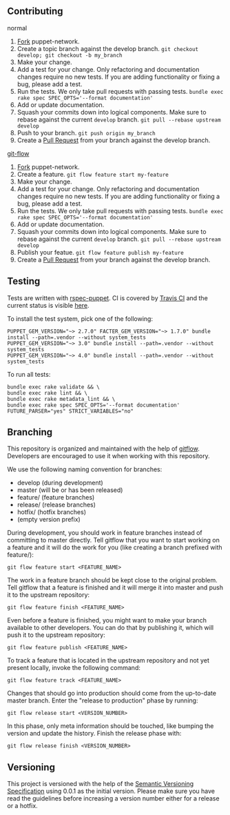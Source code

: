 Contributing
------------

normal

  1. [Fork](http://help.github.com/forking/) puppet-network.
  2. Create a topic branch against the develop branch. `git checkout develop; git checkout -b my_branch`
  3. Make your change.
  4. Add a test for your change. Only refactoring and documentation changes require no new tests. If you are adding functionality or fixing a bug, please add a test.
  5. Run the tests. We only take pull requests with passing tests. `bundle exec rake spec SPEC_OPTS='--format documentation'`
  6. Add or update documentation.
  7. Squash your commits down into logical components. Make sure to rebase against the current `develop` branch. `git pull --rebase upstream develop`
  8. Push to your branch. `git push origin my_branch`
  9. Create a [Pull Request](http://help.github.com/pull-requests/) from your branch against the develop branch.

[git-flow](https://github.com/nvie/gitflow)

  1. [Fork](http://help.github.com/forking/) puppet-network.
  2. Create a feature. `git flow feature start my-feature`
  3. Make your change.
  4. Add a test for your change. Only refactoring and documentation changes require no new tests. If you are adding functionality or fixing a bug, please add a test.
  5. Run the tests. We only take pull requests with passing tests. `bundle exec rake spec SPEC_OPTS='--format documentation'`
  6. Add or update documentation.
  7. Squash your commits down into logical components. Make sure to rebase against the current `develop` branch. `git pull --rebase upstream develop`
  8. Publish your featue. `git flow feature publish my-feature`
  9. Create a [Pull Request](http://help.github.com/pull-requests/) from your branch against the develop branch.

Testing
-------

Tests are written with [rspec-puppet](http://rspec-puppet.com/). CI is covered by [Travis CI](http://about.travis-ci.org/) and the current status is visible [here](http://travis-ci.org/razorsedge/puppet-network).

To install the test system, pick one of the following:

    PUPPET_GEM_VERSION="~> 2.7.0" FACTER_GEM_VERSION="~> 1.7.0" bundle install --path=.vendor --without system_tests
    PUPPET_GEM_VERSION="~> 3.0" bundle install --path=.vendor --without system_tests
    PUPPET_GEM_VERSION="~> 4.0" bundle install --path=.vendor --without system_tests

To run all tests:

    bundle exec rake validate && \
    bundle exec rake lint && \
    bundle exec rake metadata_lint && \
    bundle exec rake spec SPEC_OPTS='--format documentation' FUTURE_PARSER="yes" STRICT_VARIABLES="no"

Branching
---------

This repository is organized and maintained with the help of [gitflow](https://github.com/nvie/gitflow). Developers are encouraged to use it when working with this repository.

We use the following naming convention for branches:

* develop (during development)
* master (will be or has been released)
* feature/<name> (feature branches)
* release/<name> (release branches)
* hotfix/<name> (hotfix branches)
* (empty version prefix)

During development, you should work in feature branches instead of committing to master directly. Tell gitflow that you want to start working on a feature and it will do the work for you (like creating a branch prefixed with feature/):

    git flow feature start <FEATURE_NAME>

The work in a feature branch should be kept close to the original problem. Tell gitflow that a feature is finished and it will merge it into master and push it to the upstream repository:

    git flow feature finish <FEATURE_NAME>

Even before a feature is finished, you might want to make your branch available to other developers. You can do that by publishing it, which will push it to the upstream repository:

    git flow feature publish <FEATURE_NAME>

To track a feature that is located in the upstream repository and not yet present locally, invoke the following command:

    git flow feature track <FEATURE_NAME>

Changes that should go into production should come from the up-to-date master branch. Enter the "release to production" phase by running:

    git flow release start <VERSION_NUMBER>

In this phase, only meta information should be touched, like bumping the version and update the history. Finish the release phase with:

    git flow release finish <VERSION_NUMBER>

Versioning
----------

This project is versioned with the help of the [Semantic Versioning Specification](http://semver.org/) using 0.0.1 as the initial version. Please make sure you have read the guidelines before increasing a version number either for a release or a hotfix.

